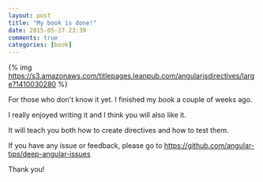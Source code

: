 ```yaml
---
layout: post
title: "My book is done!"
date: 2015-05-27 23:39
comments: true
categories: [book]
---
```


{% img https://s3.amazonaws.com/titlepages.leanpub.com/angularjsdirectives/large?1410030280 %}

For those who don't know it yet. I finished my book a couple of weeks ago.

I really enjoyed writing it and I think you will also like it.

It will teach you both how to create directives and how to test them.

If you have any issue or feedback, please go to https://github.com/angular-tips/deep-angular-issues

Thank you!

